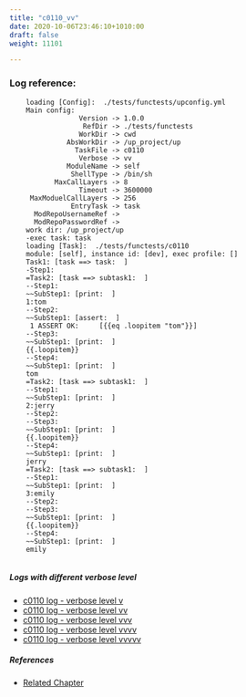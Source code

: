 ```yaml
---
title: "c0110_vv"
date: 2020-10-06T23:46:10+1010:00
draft: false
weight: 11101

---
```


### Log reference: <no value>

```
    loading [Config]:  ./tests/functests/upconfig.yml
    Main config:
                 Version -> 1.0.0
                  RefDir -> ./tests/functests
                 WorkDir -> cwd
              AbsWorkDir -> /up_project/up
                TaskFile -> c0110
                 Verbose -> vv
              ModuleName -> self
               ShellType -> /bin/sh
           MaxCallLayers -> 8
                 Timeout -> 3600000
     MaxModuelCallLayers -> 256
               EntryTask -> task
      ModRepoUsernameRef -> 
      ModRepoPasswordRef -> 
    work dir: /up_project/up
    -exec task: task
    loading [Task]:  ./tests/functests/c0110
    module: [self], instance id: [dev], exec profile: []
    Task1: [task ==> task:  ]
    -Step1:
    =Task2: [task ==> subtask1:  ]
    --Step1:
    ~~SubStep1: [print:  ]
    1:tom
    --Step2:
    ~~SubStep1: [assert:  ]
     1 ASSERT OK:     [{{eq .loopitem "tom"}}]
    --Step3:
    ~~SubStep1: [print:  ]
    {{.loopitem}}
    --Step4:
    ~~SubStep1: [print:  ]
    tom
    =Task2: [task ==> subtask1:  ]
    --Step1:
    ~~SubStep1: [print:  ]
    2:jerry
    --Step2:
    --Step3:
    ~~SubStep1: [print:  ]
    {{.loopitem}}
    --Step4:
    ~~SubStep1: [print:  ]
    jerry
    =Task2: [task ==> subtask1:  ]
    --Step1:
    ~~SubStep1: [print:  ]
    3:emily
    --Step2:
    --Step3:
    ~~SubStep1: [print:  ]
    {{.loopitem}}
    --Step4:
    ~~SubStep1: [print:  ]
    emily
    
```

##### Logs with different verbose level
* [c0110 log - verbose level v](../../logs/c0110_v)
* [c0110 log - verbose level vv](../../logs/c0110_vv)
* [c0110 log - verbose level vvv](../../logs/c0110_vvv)
* [c0110 log - verbose level vvvv](../../logs/c0110_vvvv)
* [c0110 log - verbose level vvvvv](../../logs/c0110_vvvvv)

##### References
* [Related Chapter](../../flow-controll/c0110)
